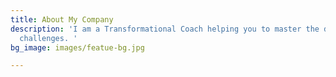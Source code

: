 ```yaml
---
title: About My Company
description: 'I am a Transformational Coach helping you to master the digital age
  challenges. '
bg_image: images/featue-bg.jpg

---
```

